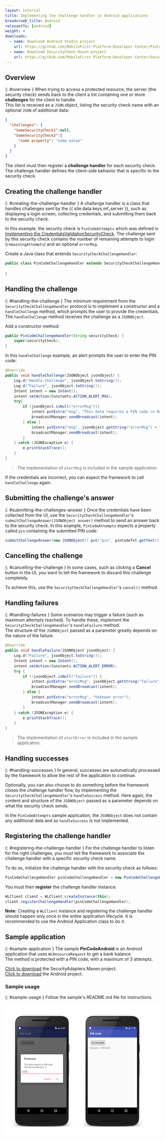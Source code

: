```yaml
---
layout: tutorial
title: Implementing the challenge handler in Android applications
breadcrumb_title: Android
relevantTo: [android]
weight: 4
downloads:
  - name: Download Android Studio project
    url: https://github.com/MobileFirst-Platform-Developer-Center/PinCodeAndroid/tree/release80
  - name: Download SecurityCheck Maven project
    url: https://github.com/MobileFirst-Platform-Developer-Center/SecurityCheckAdapters/tree/release80
---
```

<!-- NLS_CHARSET=UTF-8 -->
## Overview
{: #overview }
When trying to access a protected resource, the server (the security check) sends back to the client a list containing one or more **challenges** for the client to handle.  
This list is received as a `JSON` object, listing the security check name with an optional `JSON` of additional data:

```json
{
  "challenges": {
    "SomeSecurityCheck1":null,
    "SomeSecurityCheck2":{
      "some property": "some value"
    }
  }
}
```

The client must then register a **challenge handler** for each security check.  
The challenge handler defines the client-side behavior that is specific to the security check.

## Creating the challenge handler
{: #creating-the-challenge-handler }
A challenge handler is a class that handles challenges sent by the {{ site.data.keys.mf_server }}, such as displaying a login screen, collecting credentials, and submitting them back to the security check.

In this example, the security check is `PinCodeAttempts` which was defined in [Implementing the CredentialsValidationSecurityCheck](../security-check). The challenge sent by this security check contains the number of remaining attempts to login (`remainingAttempts`) and an optional `errorMsg`.

Create a Java class that extends `SecurityCheckChallengeHandler`:

```java
public class PinCodeChallengeHandler extends SecurityCheckChallengeHandler {

}
```

## Handling the challenge
{: #handling-the-challenge }
The minimum requirement from the `SecurityCheckChallengeHandler` protocol is to implement a constructor and a `handleChallenge` method, which prompts the user to provide the credentials. The `handleChallenge` method receives the challenge as a `JSONObject`.

Add a constructor method:

```java
public PinCodeChallengeHandler(String securityCheck) {
    super(securityCheck);
}
```

In this `handleChallenge` example, an alert prompts the user to enter the PIN code:

```java
@Override
public void handleChallenge(JSONObject jsonObject) {
    Log.d("Handle Challenge", jsonObject.toString());
    Log.d("Failure", jsonObject.toString());
    Intent intent = new Intent();
    intent.setAction(Constants.ACTION_ALERT_MSG);
    try{
        if (jsonObject.isNull("errorMsg")){
            intent.putExtra("msg", "This data requires a PIN code.\n Remaining attempts: " + jsonObject.getString("remainingAttempts"));
            broadcastManager.sendBroadcast(intent);
        } else {
            intent.putExtra("msg", jsonObject.getString("errorMsg") + "\nRemaining attempts: " + jsonObject.getString("remainingAttempts"));
            broadcastManager.sendBroadcast(intent);
        }
    } catch (JSONException e) {
        e.printStackTrace();
    }
}

```

> The implementation of `alertMsg` is included in the sample application.

If the credentials are incorrect, you can expect the framework to call `handleChallenge` again.

## Submitting the challenge's answer
{: #submitting-the-challenges-answer }
Once the credentials have been collected from the UI, use the `SecurityCheckChallengeHandler`'s `submitChallengeAnswer(JSONObject answer)` method to send an answer back to the security check. In this example, `PinCodeAttempts` expects a property called `pin` containing the submitted PIN code:

```java
submitChallengeAnswer(new JSONObject().put("pin", pinCodeTxt.getText()));
```

## Cancelling the challenge
{: #cancelling-the-challenge }
In some cases, such as clicking a **Cancel** button in the UI, you want to tell the framework to discard this challenge completely.

To achieve this, use the `SecurityCheckChallengeHandler`'s `cancel()` method.

## Handling failures
{: #handling-failures }
Some scenarios may trigger a failure (such as maximum attempts reached). To handle these, implement the `SecurityCheckChallengeHandler`'s `handleFailure` method.  
The structure of the `JSONObject` passed as a parameter greatly depends on the nature of the failure.

```java
@Override
public void handleFailure(JSONObject jsonObject) {
    Log.d("Failure", jsonObject.toString());
    Intent intent = new Intent();
    intent.setAction(Constants.ACTION_ALERT_ERROR);
    try {
        if (!jsonObject.isNull("failure")) {
            intent.putExtra("errorMsg", jsonObject.getString("failure"));
            broadcastManager.sendBroadcast(intent);
        } else {
            intent.putExtra("errorMsg", "Unknown error");
            broadcastManager.sendBroadcast(intent);
        }
    } catch (JSONException e) {
        e.printStackTrace();
    }
}
```

> The implementation of `alertError` is included in the sample application.

## Handling successes
{: #handling-successes }
In general, successes are automatically processed by the framework to allow the rest of the application to continue.

Optionally, you can also choose to do something before the framework closes the challenge handler flow, by implementing the `SecurityCheckChallengeHandler`'s `handleSuccess` method. Here again, the content and structure of the `JSONObject` passed as a parameter depends on what the security check sends.

In the `PinCodeAttempts` sample application, the `JSONObject` does not contain any additional data and so `handleSuccess` is not implemented.

## Registering the challenge handler
{: #registering-the-challenge-handler }
For the challenge handler to listen for the right challenges, you must tell the framework to associate the challenge handler with a specific security check name.

To do so, initialize the challenge handler with the security check as follows:

```java
PinCodeChallengeHandler pinCodeChallengeHandler = new PinCodeChallengeHandler("PinCodeAttempts", this);
```

You must then **register** the challenge handler instance:

```java
WLClient client = WLClient.createInstance(this);
client.registerChallengeHandler(pinCodeChallengeHandler);
```

**Note:** Creating a `WLClient` instance and registering the challenge handler should happen only once in the entire application lifecycle. It is recommended to use the Android Application class to do it.

## Sample application
{: #sample-application }
The sample **PinCodeAndroid** is an Android application that uses `WLResourceRequest` to get a bank balance.  
The method is protected with a PIN code, with a maximum of 3 attempts.

[Click to download](https://github.com/MobileFirst-Platform-Developer-Center/SecurityCheckAdapters/tree/release80) the SecurityAdapters Maven project.  
[Click to download](https://github.com/MobileFirst-Platform-Developer-Center/PinCodeAndroid/tree/release80) the Android project.

### Sample usage
{: #sample-usage }
Follow the sample's README.md file for instructions.

![Sample application](sample-application-android.png)
